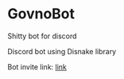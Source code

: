 # GovnoBot
Shitty bot for discord

Discord bot using Disnake library

Bot invite link: [link](https://discord.com/api/oauth2/authorize?client_id=1127659374928740362&permissions=8&scope=applications.commands%20bot)
